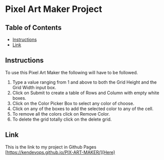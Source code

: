 # Pixel Art Maker Project

## Table of Contents

* [Instructions](#instructions)
* [Link](#Link)

## Instructions

To use this Pixel Art Maker
the following will have to be followed.

1. Type a value ranging from 1 and above to both the Grid Height and the Grid Width input box.
2. Click on Submit to create a table of Rows and Column with empty white boxes.
3. Click on the Color Picker Box to select any color of choose.
4. Click on any of the boxes to add the selected color to any of the cell.
5. To remove all the colors click on Remove Color.
6. To delete the grid totally click on the delete grid.

## Link

This is the link to my project in Github Pages [https://kendevops.github.io/PIX-ART-MAKER/](Here)
